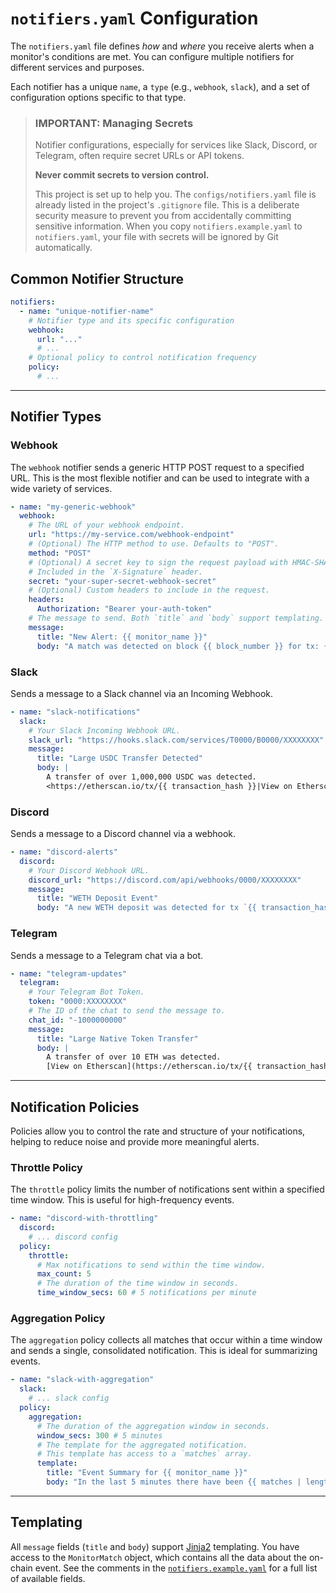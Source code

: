 # `notifiers.yaml` Configuration

The `notifiers.yaml` file defines *how* and *where* you receive alerts when a monitor's conditions are met. You can configure multiple notifiers for different services and purposes.

Each notifier has a unique `name`, a `type` (e.g., `webhook`, `slack`), and a set of configuration options specific to that type.

> ### **IMPORTANT: Managing Secrets**
>
> Notifier configurations, especially for services like Slack, Discord, or Telegram, often require secret URLs or API tokens.
>
> **Never commit secrets to version control.**
>
> This project is set up to help you. The `configs/notifiers.yaml` file is already listed in the project's `.gitignore` file. This is a deliberate security measure to prevent you from accidentally committing sensitive information. When you copy `notifiers.example.yaml` to `notifiers.yaml`, your file with secrets will be ignored by Git automatically.

## Common Notifier Structure

```yaml
notifiers:
  - name: "unique-notifier-name"
    # Notifier type and its specific configuration
    webhook:
      url: "..."
      # ...
    # Optional policy to control notification frequency
    policy:
      # ...
```

---

## Notifier Types

### Webhook

The `webhook` notifier sends a generic HTTP POST request to a specified URL. This is the most flexible notifier and can be used to integrate with a wide variety of services.

```yaml
- name: "my-generic-webhook"
  webhook:
    # The URL of your webhook endpoint.
    url: "https://my-service.com/webhook-endpoint"
    # (Optional) The HTTP method to use. Defaults to "POST".
    method: "POST"
    # (Optional) A secret key to sign the request payload with HMAC-SHA256.
    # Included in the `X-Signature` header.
    secret: "your-super-secret-webhook-secret"
    # (Optional) Custom headers to include in the request.
    headers:
      Authorization: "Bearer your-auth-token"
    # The message to send. Both `title` and `body` support templating.
    message:
      title: "New Alert: {{ monitor_name }}"
      body: "A match was detected on block {{ block_number }} for tx: {{ transaction_hash }}"
```

### Slack

Sends a message to a Slack channel via an Incoming Webhook.

```yaml
- name: "slack-notifications"
  slack:
    # Your Slack Incoming Webhook URL.
    slack_url: "https://hooks.slack.com/services/T0000/B0000/XXXXXXXX"
    message:
      title: "Large USDC Transfer Detected"
      body: |
        A transfer of over 1,000,000 USDC was detected.
        <https://etherscan.io/tx/{{ transaction_hash }}|View on Etherscan>
```

### Discord

Sends a message to a Discord channel via a webhook.

```yaml
- name: "discord-alerts"
  discord:
    # Your Discord Webhook URL.
    discord_url: "https://discord.com/api/webhooks/0000/XXXXXXXX"
    message:
      title: "WETH Deposit Event"
      body: "A new WETH deposit was detected for tx `{{ transaction_hash }}`."
```

### Telegram

Sends a message to a Telegram chat via a bot.

```yaml
- name: "telegram-updates"
  telegram:
    # Your Telegram Bot Token.
    token: "0000:XXXXXXXX"
    # The ID of the chat to send the message to.
    chat_id: "-1000000000"
    message:
      title: "Large Native Token Transfer"
      body: |
        A transfer of over 10 ETH was detected.
        [View on Etherscan](https://etherscan.io/tx/{{ transaction_hash }})
```

---

## Notification Policies

Policies allow you to control the rate and structure of your notifications, helping to reduce noise and provide more meaningful alerts.

### Throttle Policy

The `throttle` policy limits the number of notifications sent within a specified time window. This is useful for high-frequency events.

```yaml
- name: "discord-with-throttling"
  discord:
    # ... discord config
  policy:
    throttle:
      # Max notifications to send within the time window.
      max_count: 5
      # The duration of the time window in seconds.
      time_window_secs: 60 # 5 notifications per minute
```

### Aggregation Policy

The `aggregation` policy collects all matches that occur within a time window and sends a single, consolidated notification. This is ideal for summarizing events.

```yaml
- name: "slack-with-aggregation"
  slack:
    # ... slack config
  policy:
    aggregation:
      # The duration of the aggregation window in seconds.
      window_secs: 300 # 5 minutes
      # The template for the aggregated notification.
      # This template has access to a `matches` array.
      template:
        title: "Event Summary for {{ monitor_name }}"
        body: "In the last 5 minutes there have been {{ matches | length }} new events."
```

---

## Templating

All `message` fields (`title` and `body`) support [Jinja2](https://jinja.palletsprojects.com/) templating. You have access to the `MonitorMatch` object, which contains all the data about the on-chain event. See the comments in the [`notifiers.example.yaml`](https://github.com/isSerge/argus-rs/blob/main/configs/notifiers.example.yaml) for a full list of available fields.
